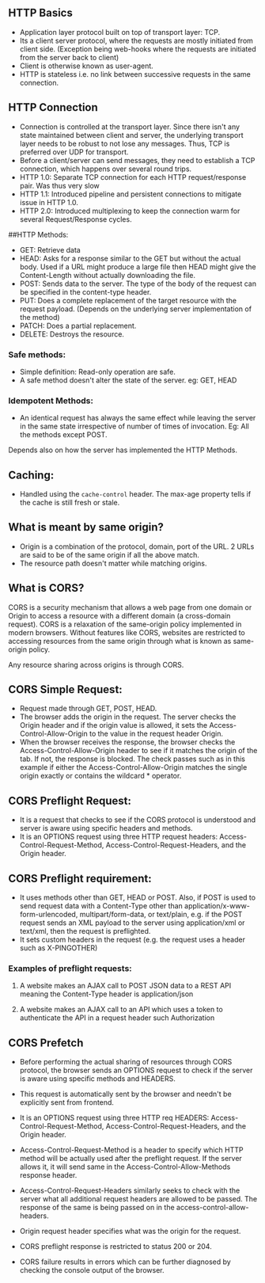 ## HTTP Basics
- Application layer protocol built on top of transport layer: TCP.
- Its a client server protocol, where the requests are mostly initiated from client side. (Exception being web-hooks
  where the requests are initiated from the server back to client)
- Client is otherwise known as user-agent.
- HTTP is stateless i.e. no link between successive requests in the same connection.


## HTTP Connection
- Connection is controlled at the transport layer. Since there isn't any state maintained between client and server, the
    underlying transport layer needs to be robust to not lose any messages. Thus, TCP is preferred over UDP for transport.
- Before a client/server can send messages, they need to establish a TCP connection, which happens over several round trips.
- HTTP 1.0: Separate TCP connection for each HTTP request/response pair. Was thus very slow
- HTTP 1.1: Introduced pipeline and persistent connections to mitigate issue in HTTP 1.0.
- HTTP 2.0: Introduced multiplexing to keep the connection warm for several Request/Response cycles.


##HTTP Methods:
- GET: Retrieve data
- HEAD: Asks for a response similar to the GET but without the actual body. Used if a URL might produce a large file
    then HEAD might give the Content-Length without actually downloading the file.
- POST: Sends data to the server. The type of the body of the request can be specified in the content-type header.
- PUT: Does a complete replacement of the target resource with the request payload. (Depends on the underlying server 
  implementation of the method)
- PATCH: Does a partial replacement.
- DELETE: Destroys the resource.

### Safe methods:
- Simple definition: Read-only operation are safe.
- A safe method doesn't alter the state of the server. eg: GET, HEAD

### Idempotent Methods:
- An identical request has always the same effect while leaving the server in the same state irrespective of number of
    times of invocation. Eg: All the methods except POST.

Depends also on how the server has implemented the HTTP Methods.


## Caching:
- Handled using the `cache-control` header. The max-age property tells if the cache is still fresh or stale.


## What is meant by same origin?
- Origin is a combination of the protocol, domain, port of the URL.
    2 URLs are said to be of the same origin if all the above match.
- The resource path doesn't matter while matching origins.

## What is CORS?
CORS is a security mechanism that allows a web page from one domain or Origin to access a resource with a different 
domain (a cross-domain request). CORS is a relaxation of the same-origin policy implemented in modern browsers. 
Without features like CORS, websites are restricted to accessing resources from the same origin through what is known 
as same-origin policy.

Any resource sharing across origins is through CORS.


## CORS Simple Request:
- Request made through GET, POST, HEAD.
- The browser adds the origin in the request. The server checks the Origin header and if the origin value is allowed, 
    it sets the Access-Control-Allow-Origin to the value in the request header Origin.
- When the browser receives the response, the browser checks the Access-Control-Allow-Origin header to see if it matches the origin of the tab. If not, the response is blocked. The check passes such as in this example if either the Access-Control-Allow-Origin matches the single origin exactly or contains the wildcard * operator.

## CORS Preflight Request:
- It is a request that checks to see if the CORS protocol is understood and server is aware using specific
    headers and methods. 
- It is an OPTIONS request using three HTTP request headers: Access-Control-Request-Method, 
    Access-Control-Request-Headers, and the Origin header.
 
## CORS Preflight requirement:
- It uses methods other than GET, HEAD or POST. Also, if POST is used to send request data with a Content-Type other 
  than application/x-www-form-urlencoded, multipart/form-data, or text/plain, e.g. if the POST request sends an XML 
  payload to the server using application/xml or text/xml, then the request is preflighted.
- It sets custom headers in the request (e.g. the request uses a header such as X-PINGOTHER)

### Examples of preflight requests:
1. A website makes an AJAX call to POST JSON data to a REST API meaning the Content-Type header is application/json

2. A website makes an AJAX call to an API which uses a token to authenticate the API in a request header such Authorization

## CORS Prefetch
- Before performing the actual sharing of resources through CORS protocol, 
    the browser sends an OPTIONS request to check if the server is aware using specific
    methods and HEADERS.
- This request is automatically sent by the browser and needn't be explicitly sent from frontend.

- It is an OPTIONS request using three HTTP req HEADERS: Access-Control-Request-Method, 
     Access-Control-Request-Headers, and the Origin header.

- Access-Control-Request-Method is a header to specify which HTTP method will be actually
    used after the preflight request. If the server allows it, it will send same in the
     Access-Control-Allow-Methods response header.

- Access-Control-Request-Headers similarly seeks to check with the server what all additional
    request headers are allowed to be passed. The response of the same is being passed on in 
    the access-control-allow-headers.

- Origin request header specifies what was the origin for the request.

- CORS preflight response is restricted to status 200 or 204.

- CORS failure results in errors which can be further diagnosed by checking the console output 
    of the browser.